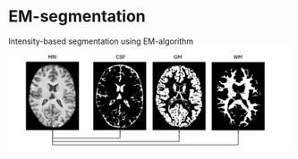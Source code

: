 # EM-segmentation
Intensity-based segmentation using EM-algorithm
![Example segmentation](EM_seg.png)
